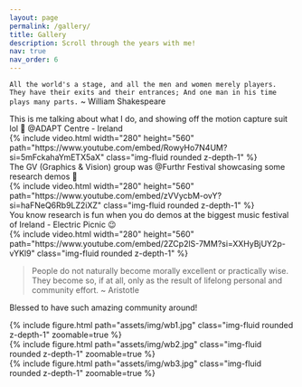 ```yaml
---
layout: page
permalink: /gallery/
title: Gallery
description: Scroll through the years with me!
nav: true
nav_order: 6
---
```


`All the world's a stage, and all the men and women merely players. They have their exits and their entrances; And one man in his time plays many parts.` ~ William Shakespeare

<div class="row justify-content-center mt-3">
    <div class="col-auto text-center">
        <div class="caption">
            This is me talking about what I do, and showing off the motion capture suit lol 🤩 @ADAPT Centre - Ireland
        </div>
        {% include video.html width="280" height="560" path="https://www.youtube.com/embed/RowyHo7N4UM?si=5mFckahaYmETX5aX" class="img-fluid rounded z-depth-1" %}
    </div>
</div>

<div class="row justify-content-center mt-3">
    <div class="col-auto text-center">
        <div class="caption">
            The GV (Graphics & Vision) group was @Furthr Festival showcasing some research demos 💪
        </div>
        {% include video.html width="280" height="560" path="https://www.youtube.com/embed/zVVycbM-ovY?si=haFNeQ6Rb9LZ2iXZ" class="img-fluid rounded z-depth-1" %}
    </div>
</div>

<div class="row justify-content-center mt-3">
    <div class="col-auto text-center">
        <div class="caption">
            You know research is fun when you do demos at the biggest music festival of Ireland - Electric Picnic 😉
        </div>
        {% include video.html width="280" height="560" path="https://www.youtube.com/embed/2ZCp2lS-7MM?si=XXHyBjUY2p-vYKl9" class="img-fluid rounded z-depth-1" %}
    </div>
</div>

> People do not naturally become morally excellent or practically wise. They become so, if at all, only as the result of lifelong personal and community effort. ~ Aristotle


Blessed to have such amazing community around!


<div class="row mt-3">
    <div class="col-sm mt-3 mt-md-0">
        {% include figure.html path="assets/img/wb1.jpg" class="img-fluid rounded z-depth-1" zoomable=true %}
    </div>
    <div class="col-sm mt-3 mt-md-0">
        {% include figure.html path="assets/img/wb2.jpg" class="img-fluid rounded z-depth-1" zoomable=true %}
    </div>
    <div class="col-sm mt-3 mt-md-0">
        {% include figure.html path="assets/img/wb3.jpg" class="img-fluid rounded z-depth-1" zoomable=true %}
    </div>
</div>

